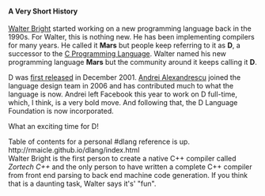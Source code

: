 #### A Very Short History

[Walter Bright] started working on a new programming language back in the 1990s.
For Walter, this is nothing new.
He has been implementing compilers for many years.
He called it __Mars__ but people keep referring to it as __D__, a successor to the [C Programming Language].
<span class="hide">Walter named his new programming language __Mars__ but the community around it keeps calling it __D__.</span>

D was [first released](http://www.digitalmars.com/d/1.0/changelog1.html#new000) in December 2001.
[Andrei Alexandrescu] joined the language design team in 2006 and has contributed much to what the language is now.
Andrei left Facebook this year to work on D full-time, which, I think, is a very bold move.
And following that, the D Language Foundation is now incorporated.

What an exciting time for D!



[Walter Bright]: http://www.walterbright.com/
[Andrei Alexandrescu]: https://en.wikipedia.org/wiki/Andrei_Alexandrescu
[C Programming Language]: https://en.wikipedia.org/wiki/C_%28programming_language%29



<aside class="hide">
Table of contents for a personal #dlang reference is up.
http://rmaicle.github.io/dlang/index.html
</aside>

<aside class="hide">
Walter Bright is the first person to create a native C++ compiler called <i>Zortech C++</i> and the only person to have written a complete C++ compiler from front end parsing to back end machine code generation.
<span class="hide">If you think that is a daunting task, Walter says it's' "fun".</span>
</aside>